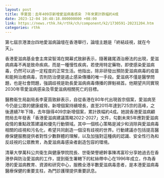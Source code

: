 ```yaml
---
layout: post
title: 李夏茵：去年409宗新增愛滋病毒感染　7年來累計跌幅約4成
date: 2023-12-04 10:48:18.000000000 +08:00
link: https://news.rthk.hk/rthk/ch/component/k2/1730591-20231204.htm
categories: rthk
---
```


第七屆京港澳台四地愛滋病論壇在香港舉行，論壇主題是「終結歧視，就在今天」。

香港愛滋病基金會主席梁智鴻在開幕式致辭表示，隨著雞尾酒治療法的出現，愛滋病病毒不再是致命疾病，而是一種慢性疾病，若使用特定藥物，即使感染愛滋病毒，仍然可以過一定程度的正常生活。他指出，除非研發出預防愛滋病病毒的疫苗和能夠治癒病毒，否則防治便是遏止感染傳播的唯一手段。愛滋病不僅是醫學問題，也是社會問題，強調歧視是助長愛滋病病毒傳播的罪魁禍首。他期望共同實現2030年零愛滋病感染及零愛滋病相關死亡的目標。

醫務衞生局副局長李夏茵致辭表示，自從香港在80年代出現首宗個案，愛滋病至今仍是公眾的健康威脅。新增個案持續增長，直至2015年達到725宗的高峰，之後連續7年下降，去年錄得409宗新增個案，累計跌幅約4成。她說香港愛滋病顧問局去年發表「香港愛滋病建議策略2022-2027」文件，勾劃未來5年應對愛滋病疫情的重點政策建議和優先行動領域。其中一個核心策略是減少和消除與愛滋病毒相關的歧視和污名化，希望共同創造一個沒有歧視的世界。行動建議亦包括提高醫療保健服務提供者對性少數群體的理解，以及加強對這種病的認識、安全性行為和反歧視的公眾教育，為愛滋病毒感染者創造包容的環境。

清華大學萬科公共衛生與健康學院院長、世衛榮譽總幹事陳馮富珍分享她過去在香港參與防治愛滋病的工作，提到衞生署轄下的紅絲帶中心在1996年成立，作為香港的愛滋病教育、資源和研究中心，服務全港半數愛滋病毒患者，是本港愛滋病毒醫療保健的重要支柱，為門診護理提供重要訊息。
